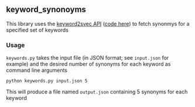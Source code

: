 ## keyword_synonoyms

This library uses the [keyword2svec API](http://18.212.76.171/episte/) ([code here](https://github.com/dperezrada/evidence-tools/tree/master/nlp/keywords2vec)) to fetch synonmys for a specified set of keywords

### Usage

`keywords.py` takes the input file (in JSON format; see `input.json` for example) and the desired number of synonyms for each keyword as command line arguments

`python keywords.py input.json 5`

This will produce a file named `output.json` containing 5 synonyms for each keyword